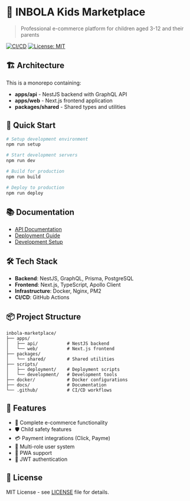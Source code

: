 # 🎯 INBOLA Kids Marketplace

> Professional e-commerce platform for children aged 3-12 and their parents

[![CI/CD](https://github.com/Xorazm92/marketplace/actions/workflows/ci.yml/badge.svg)](https://github.com/Xorazm92/marketplace/actions)
[![License: MIT](https://img.shields.io/badge/License-MIT-yellow.svg)](https://opensource.org/licenses/MIT)

## 🏗️ Architecture

This is a monorepo containing:

- **apps/api** - NestJS backend with GraphQL API
- **apps/web** - Next.js frontend application  
- **packages/shared** - Shared types and utilities

## 🚀 Quick Start

```bash
# Setup development environment
npm run setup

# Start development servers
npm run dev

# Build for production
npm run build

# Deploy to production
npm run deploy
```

## 📚 Documentation

- [API Documentation](./docs/API_DOCUMENTATION.md)
- [Deployment Guide](./docs/DEPLOYMENT_GUIDE_INBOLA.md)
- [Development Setup](./docs/DEVELOPMENT.md)

## 🛠️ Tech Stack

- **Backend**: NestJS, GraphQL, Prisma, PostgreSQL
- **Frontend**: Next.js, TypeScript, Apollo Client
- **Infrastructure**: Docker, Nginx, PM2
- **CI/CD**: GitHub Actions

## 📦 Project Structure

```
inbola-marketplace/
├── apps/
│   ├── api/           # NestJS backend
│   └── web/           # Next.js frontend
├── packages/
│   └── shared/        # Shared utilities
├── scripts/
│   ├── deployment/    # Deployment scripts
│   └── development/   # Development tools
├── docker/            # Docker configurations
├── docs/              # Documentation
└── .github/           # CI/CD workflows
```

## 🌟 Features

- 🛒 Complete e-commerce functionality
- 🛡️ Child safety features
- 💳 Payment integrations (Click, Payme)
- 👥 Multi-role user system
- 📱 PWA support
- 🔐 JWT authentication

## 📄 License

MIT License - see [LICENSE](LICENSE) file for details.
